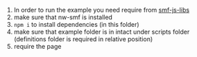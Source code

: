 1. In order to run the example you need require from [smf-js-libs](https://github.com/smartface/smf-js-libs)
2. make sure that nw-smf is installed
3. ```npm i``` to install dependencies (in this folder)
3. make sure that example folder is in intact under scripts folder (definitions folder is required in relative position)
3. require the page